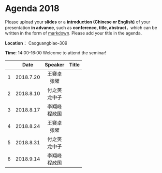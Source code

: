 # Agenda 2018
Please upload your **slides** or a **introduction (Chinese or English)** of your presentation **in advance**,
such as **conference, title, abstract**，which can be written in the form of [markdown](http://sspai.com/25137). Please add your title in the agenda.

**Location**： Caoguangbiao-309

**Time**: 14:00-16:00  Welcome to attend the seminar!

||Date|Speaker|Title|
|---|:---:|:---:|:---:|
|1|2018.7.20|王赛卓 <br> 张曜||
|2|2018.8.10|付之笑 <br> 龙中子||
|3|2018.8.17|李翔峰 <br> 程政国||
|4|2018.8.24|王赛卓 <br> 张曜||
|5|2018.8.31|付之笑 <br> 龙中子||
|6|2018.9.14|李翔峰 <br> 程政国||


